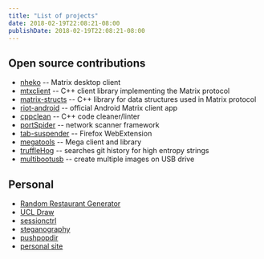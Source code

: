 ```yaml
---
title: "List of projects"
date: 2018-02-19T22:08:21-08:00
publishDate: 2018-02-19T22:08:21-08:00
---
```


## Open source contributions
 - [nheko](https://github.com/mujx/nheko) -- Matrix desktop client
 - [mtxclient](https://github.com/mujx/mtxclient) -- C++ client library implementing the Matrix protocol
 - [matrix-structs](https://github.com/mujx/matrix-structs) -- C++ library for data structures used in Matrix protocol
 - [riot-android](https://github.com/vector-im/riot-android) -- official Android Matrix client app
 - [cppclean](https://github.com/myint/cppclean) -- C++ code cleaner/linter
 - [portSpider](https://github.com/xdavidhu/portSpider) -- network scanner framework
 - [tab-suspender](https://github.com/rNeomy/tab-suspender) -- Firefox WebExtension
 - [megatools](https://github.com/megous/megatools) -- Mega client and library
 - [truffleHog](https://github.com/dxa4481/truffleHog) -- searches git history for high entropy strings
 - [multibootusb](https://github.com/mbusb/multibootusb) -- create multiple images on USB drive

## Personal
 - [Random Restaurant Generator](https://github.com/christarazi/random-restaurant-generator)
 - [UCL Draw](https://github.com/christarazi/ucl_draw)
 - [sessionctrl](https://github.com/christarazi/sessionctrl)
 - [steganography](https://github.com/christarazi/steganography)
 - [pushpopdir](https://github.com/christarazi/pushpopdir)
 - [personal site](https://github.com/christarazi/personalsite)
